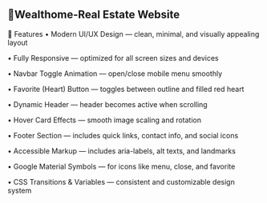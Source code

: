  <h2 <font="color:#2179ff">💙Wealthome-Real Estate Website</font></h2>

🧩 Features
• Modern UI/UX Design — clean, minimal, and visually appealing layout
<br/>

• Fully Responsive — optimized for all screen sizes and devices
<br/>

• Navbar Toggle Animation — open/close mobile menu smoothly
<br/>

• Favorite (Heart) Button — toggles between outline and filled red heart
<br/>

• Dynamic Header — header becomes active when scrolling
<br/>

• Hover Card Effects — smooth image scaling and rotation
<br/>

• Footer Section — includes quick links, contact info, and social icons
<br/>

• Accessible Markup — includes aria-labels, alt texts, and landmarks
<br/>

• Google Material Symbols — for icons like menu, close, and favorite
</br>

• CSS Transitions & Variables — consistent and customizable design system
